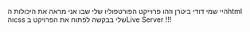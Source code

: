 היי שמי דודי ביטרן וזהו פרוייקט הפורטפוליו שלי שבו אני מראה את היכולות הhtml והcss שלי 
בבקשה לפתוח את הפרויקט בLive Server !!!
